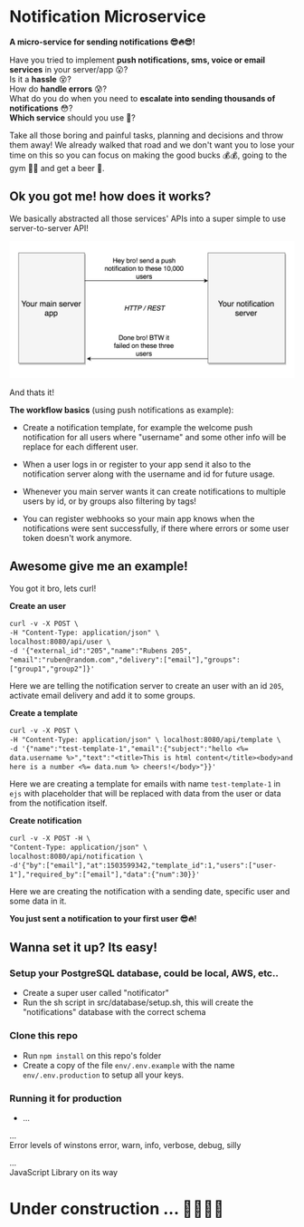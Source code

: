 # Notification Microservice
__A micro-service for sending notifications 😎🔥😎!__

Have you tried to implement __push notifications, sms, voice or email services__ in your server/app 😮?   
Is it a __hassle__ 😵?   
How do __handle errors__ 😰?   
What do you do when you need to __escalate into sending thousands of notifications__ 😳?   
__Which service__ should you use 🤔?

Take all those boring and painful tasks, planning and decisions and throw them away! We already walked that road and we don't want you to lose your time on this so you can focus on making the good bucks 💰💰, going to the gym 🏋🏼‍ and get a beer 🍺.

## Ok you got me! how does it works?

We basically abstracted all those services' APIs into a super simple to use server-to-server API!

![GitHub Logo](/docs/img/black-box.png)

And thats it!

__The workflow basics__ (using push notifications as example):

- Create a notification template, for example the welcome push notification for all users where "username" and some other info will be replace for each different user.

- When a user logs in or register to your app send it also to the notification server along with the username and id for future usage.

- Whenever you main server wants it can create notifications to multiple users by id, or by groups also filtering by tags!

- You can register webhooks so your main app knows when the notifications were sent successfully, if there where errors or some user token doesn't work anymore.

## Awesome give me an example!

You got it bro, lets curl!

__Create an user__
```
curl -v -X POST \
-H "Content-Type: application/json" \
localhost:8080/api/user \
-d '{"external_id":"205","name":"Rubens 205", "email":"ruben@random.com","delivery":["email"],"groups":["group1","group2"]}'
```
Here we are telling the notification server to create an user with an id `205`, activate email delivery and add it to some groups.

__Create a template__
```
curl -v -X POST \
-H "Content-Type: application/json" \ localhost:8080/api/template \
-d '{"name":"test-template-1","email":{"subject":"hello <%= data.username %>","text":"<title>This is html content</title><body>and here is a number <%= data.num %> cheers!</body>"}}'  
```
Here we are creating a template for emails with name `test-template-1` in `ejs` with placeholder that will be replaced with data from the user or data from the notification itself.

__Create notification__
```
curl -v -X POST -H \
"Content-Type: application/json" \
localhost:8080/api/notification \
-d'{"by":["email"],"at":1503599342,"template_id":1,"users":["user-1"],"required_by":["email"],"data":{"num":30}}'
```
Here we are creating the notification with a sending date, specific user and some data in it.


__You just sent a notification to your first user 😎🔥!__

## Wanna set it up? Its easy!

### Setup your PostgreSQL database, could be local, AWS, etc..

- Create a super user called "notificator"
- Run the sh script in src/database/setup.sh, this will create the "notifications" database with the correct schema

### Clone this repo

- Run `npm install` on this repo's folder
- Create a copy of the file `env/.env.example` with the name `env/.env.production` to setup all your keys.

### Running it for production
- ...   


...   
Error levels of winstons
error, warn, info, verbose, debug, silly


...   
JavaScript Library on its way

# Under construction ... 🚧👾💪🏽
